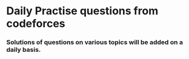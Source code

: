 # Daily Practise questions from codeforces
### Solutions of questions on various topics will be added on a daily basis.
